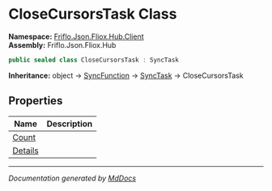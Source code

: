 ﻿<!--  
  <auto-generated>   
    The contents of this file were generated by a tool.  
    Changes to this file may be list if the file is regenerated  
  </auto-generated>   
-->

# CloseCursorsTask Class

**Namespace:** [Friflo.Json.Fliox.Hub.Client](../index.md)  
**Assembly:** Friflo.Json.Fliox.Hub

```csharp
public sealed class CloseCursorsTask : SyncTask
```

**Inheritance:** object → [SyncFunction](../SyncFunction/index.md) → [SyncTask](../SyncTask/index.md) → CloseCursorsTask

## Properties

| Name                             | Description |
| -------------------------------- | ----------- |
| [Count](properties/Count.md)     |             |
| [Details](properties/Details.md) |             |

___

*Documentation generated by [MdDocs](https://github.com/ap0llo/mddocs)*
